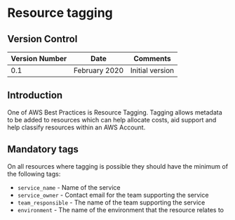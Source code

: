 # Resource tagging 

## Version Control

| Version Number | Date             | Comments        |
|----------------|------------------|-----------------|
| 0.1            | February 2020    | Initial version |

## Introduction 

One of AWS Best Practices is Resource Tagging. Tagging allows metadata to be added to resources
which can help allocate costs, aid support and help classify resources within an AWS Account.

## Mandatory tags
On all resources where tagging is possible they should have the minimum of the following tags:

* `service_name` - Name of the service
* `service_owner` - Contact email for the team supporting the service
* `team_responsible` - The name of the team supporting the service
* `environment` - The name of the environment that the resource relates to  